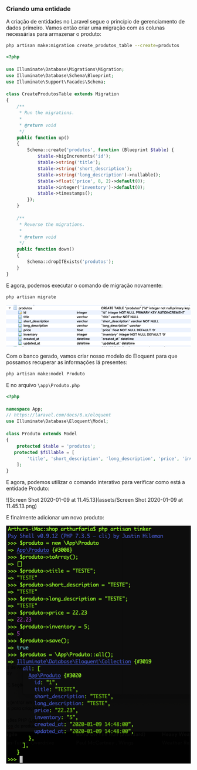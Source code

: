 ### Criando uma entidade

A criação de entidades no Laravel segue o princípio de gerenciamento de dados primeiro. Vamos então criar uma migração com as colunas necessárias para armazenar o produto:

```bash
php artisan make:migration create_produtos_table --create=produtos
```

```php
<?php

use Illuminate\Database\Migrations\Migration;
use Illuminate\Database\Schema\Blueprint;
use Illuminate\Support\Facades\Schema;

class CreateProdutosTable extends Migration
{
    /**
     * Run the migrations.
     *
     * @return void
     */
    public function up()
    {
        Schema::create('produtos', function (Blueprint $table) {
            $table->bigIncrements('id');
            $table->string('title');
            $table->string('short_description');
            $table->string('long_description')->nullable();
            $table->float('price', 8, 2)->default(0);	
            $table->integer('inventory')->default(0);	
            $table->timestamps();
        });
    }

    /**
     * Reverse the migrations.
     *
     * @return void
     */
    public function down()
    {
        Schema::dropIfExists('produtos');
    }
}

```

E agora, podemos executar o comando de migração novamente:

```bash
php artisan migrate
```

![image-20200109112450859](assets/image-20200109112450859.png)



Com o banco gerado, vamos criar nosso modelo do Eloquent para que possamos recuperar as informações lá presentes:

```bash
php artisan make:model Produto
```

E no arquivo `\app\Produto.php`

```php
<?php

namespace App;
// https://laravel.com/docs/6.x/eloquent
use Illuminate\Database\Eloquent\Model;

class Produto extends Model
{
    protected $table = 'produtos';
   protected $fillable = [
        'title', 'short_description', 'long_description', 'price', 'inventory'
    ];
}
```

E agora, podemos utilizar o comando interativo para verificar como está a entidade Produto:

![Screen Shot 2020-01-09 at 11.45.13](assets/Screen Shot 2020-01-09 at 11.45.13.png)

E finalmente adicionar um novo produto:

![image-20200109114827535](assets/image-20200109114827535.png)

 

